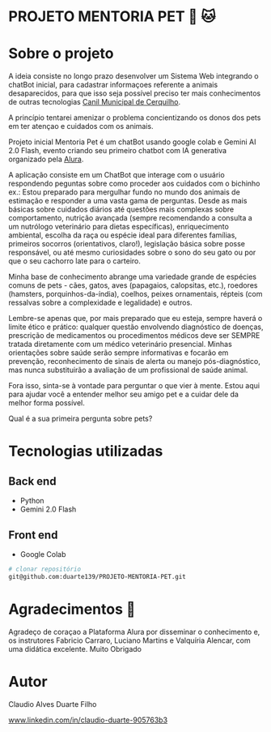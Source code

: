 # PROJETO MENTORIA PET :dog: :cat:

# Sobre o projeto

A ideia consiste no longo prazo desenvolver um Sistema Web integrando o chatBot inicial, para cadastrar informaçoes referente a animais desaparecidos, para que isso seja possível preciso ter mais conhecimentos de outras tecnologias [Canil Municipal de Cerquilho](https://www.facebook.com/profile.php?id=61554466625887).

A princípio tentarei amenizar o problema concientizando os donos dos pets em ter atençao e cuidados com os animais.

Projeto inicial Mentoria Pet é um chatBot usando google colab e Gemini AI 2.0 Flash, evento criando seu primeiro chatbot com IA generativa organizado pela [Alura](https://cursos.alura.com.br).

A aplicação consiste em um ChatBot que interage com o usuário respondendo peguntas sobre como proceder aos cuidados com o bichinho ex.: Estou preparado para mergulhar fundo no mundo dos animais de estimação e responder a uma vasta gama de perguntas. Desde as mais básicas sobre cuidados diários até questões mais complexas sobre comportamento, nutrição avançada (sempre recomendando a consulta a um nutrólogo veterinário para dietas específicas), enriquecimento ambiental, escolha da raça ou espécie ideal para diferentes famílias, primeiros socorros (orientativos, claro!), legislação básica sobre posse responsável, ou até mesmo curiosidades sobre o sono do seu gato ou por que o seu cachorro late para o carteiro.

Minha base de conhecimento abrange uma variedade grande de espécies comuns de pets - cães, gatos, aves (papagaios, calopsitas, etc.), roedores (hamsters, porquinhos-da-índia), coelhos, peixes ornamentais, répteis (com ressalvas sobre a complexidade e legalidade) e outros.

Lembre-se apenas que, por mais preparado que eu esteja, sempre haverá o limite ético e prático: qualquer questão envolvendo diagnóstico de doenças, prescrição de medicamentos ou procedimentos médicos deve ser SEMPRE tratada diretamente com um médico veterinário presencial. Minhas orientações sobre saúde serão sempre informativas e focarão em prevenção, reconhecimento de sinais de alerta ou manejo pós-diagnóstico, mas nunca substituirão a avaliação de um profissional de saúde animal.

Fora isso, sinta-se à vontade para perguntar o que vier à mente. Estou aqui para ajudar você a entender melhor seu amigo pet e a cuidar dele da melhor forma possível.

Qual é a sua primeira pergunta sobre pets?

# Tecnologias utilizadas
## Back end
- Python
- Gemini 2.0 Flash
## Front end
- Google Colab

```bash
# clonar repositório
git@github.com:duarte139/PROJETO-MENTORIA-PET.git

```
# Agradecimentos :smiling_face_with_three_hearts:
 Agradeço de coraçao a Plataforma Alura por disseminar o conhecimento e, os instrutores Fabricio Carraro, Luciano Martins e Valquíria Alencar, com uma didática excelente. Muito Obrigado
 
# Autor

Claudio Alves Duarte Filho

www.linkedin.com/in/claudio-duarte-905763b3

